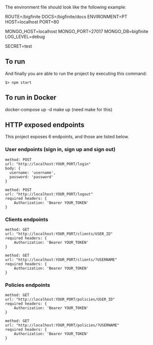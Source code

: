 The environment file should look like the following example:

ROUTE=/bigfinite
DOCS=/bigfinite/docs
ENVIRONMENT=PT
HOST=localhost
PORT=80

MONGO_HOST=localhost
MONGO_PORT=27017
MONGO_DB=bigfinite
LOG_LEVEL=debug

SECRET=test

## To run

And finally you are able to run the project by executing this command:

```
$> npm start
```

## To run in Docker 
  docker-compose up -d
  make up (need make for this)
  
## HTTP exposed endpoints

This project exposes 6 endpoints, and those are listed below.

### User endpoints (sign in, sign up and sign out)

```
method: POST
url: "http://localhost:YOUR_PORT/login"
body: {
  username: 'username',
  password: 'password'
}
```

```
method: POST
url: "http://localhost:YOUR_PORT/logout"
required headers: {
	Authorization: 'Bearer YOUR_TOKEN'
}
```
### Clients endpoints

```
method: GET
url: "http://localhost:YOUR_PORT/clients/USER_ID"
required headers: {
	Authorization: 'Bearer YOUR_TOKEN'
}

```

```
method: GET
url: "http://localhost:YOUR_PORT/clients/?USERNAME"
required headers: {
	Authorization: 'Bearer YOUR_TOKEN'
}
```

### Policies endpoints

```
method: GET
url: "http://localhost:YOUR_PORT/policies/USER_ID"
required headers: {
	Authorization: 'Bearer YOUR_TOKEN'
}

```

```
method: GET
url: "http://localhost:YOUR_PORT/policies/?USERNAME"
required headers: {
	Authorization: 'Bearer YOUR_TOKEN'
}
```

